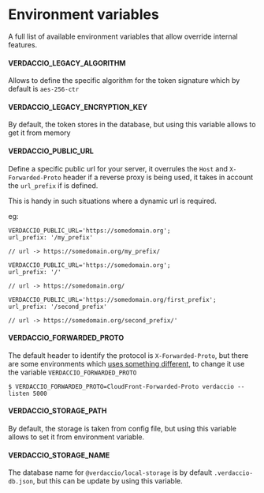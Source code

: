 # Environment variables

A full list of available environment variables that allow override
internal features.

#### VERDACCIO_LEGACY_ALGORITHM

Allows to define the specific algorithm for the token
signature which by default is `aes-256-ctr`

#### VERDACCIO_LEGACY_ENCRYPTION_KEY

By default, the token stores in the database, but using this variable allows to get it from memory

#### VERDACCIO_PUBLIC_URL

Define a specific public url for your server, it overrules the `Host` and `X-Forwarded-Proto` header if a reverse proxy is being used, it takes in account the `url_prefix` if is defined.

This is handy in such situations where a dynamic url is required.

eg:

```
VERDACCIO_PUBLIC_URL='https://somedomain.org';
url_prefix: '/my_prefix'

// url -> https://somedomain.org/my_prefix/

VERDACCIO_PUBLIC_URL='https://somedomain.org';
url_prefix: '/'

// url -> https://somedomain.org/

VERDACCIO_PUBLIC_URL='https://somedomain.org/first_prefix';
url_prefix: '/second_prefix'

// url -> https://somedomain.org/second_prefix/'
```

#### VERDACCIO_FORWARDED_PROTO

The default header to identify the protocol is `X-Forwarded-Proto`, but there are some environments which [uses something different](https://github.com/verdaccio/verdaccio/issues/990), to change it use the variable `VERDACCIO_FORWARDED_PROTO`

```
$ VERDACCIO_FORWARDED_PROTO=CloudFront-Forwarded-Proto verdaccio --listen 5000
```

#### VERDACCIO_STORAGE_PATH

By default, the storage is taken from config file, but using this variable allows to set it from environment variable.

#### VERDACCIO_STORAGE_NAME

The database name for `@verdaccio/local-storage` is by default `.verdaccio-db.json`, but this can be update by using this variable.
